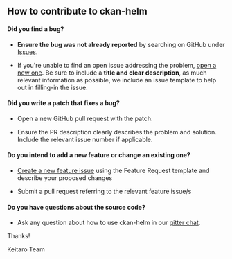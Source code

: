## How to contribute to ckan-helm

#### **Did you find a bug?**

* **Ensure the bug was not already reported** by searching on GitHub under [Issues](https://github.com/keitaroinc/ckan-helm/issues).

* If you're unable to find an open issue addressing the problem, [open a new one](https://github.com/keitaroinc/ckan-helm/issues/new). Be sure to include a **title and clear description**, as much relevant information as possible, we include an issue template to help out in filling-in the issue.

#### **Did you write a patch that fixes a bug?**

* Open a new GitHub pull request with the patch.

* Ensure the PR description clearly describes the problem and solution. Include the relevant issue number if applicable.

#### **Do you intend to add a new feature or change an existing one?**

* [Create a new feature issue](https://github.com/keitaroinc/ckan-helm/issues/new) using the Feature Request template and describe your proposed changes

* Submit a pull request referring to the relevant feature issue/s

#### **Do you have questions about the source code?**

* Ask any question about how to use ckan-helm in our [gitter chat](https://gitter.im/keitaroinc/ckan).

Thanks!

Keitaro Team
